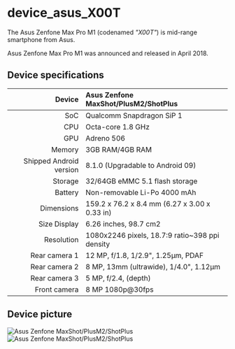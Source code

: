 # device_asus_X00T

The Asus Zenfone Max Pro M1 (codenamed _"X00T"_) is mid-range smartphone from Asus.

Asus Zenfone Max Pro M1 was announced and released in April 2018.

## Device specifications

| Device       | Asus Zenfone MaxShot/PlusM2/ShotPlus            |
| -----------: | :---------------------------------------------- |
| SoC          | Qualcomm Snapdragon SiP 1                       |
| CPU          | Octa-core 1.8 GHz                               |
| GPU          | Adreno 506                                      |
| Memory       | 3GB RAM/4GB RAM                                 |
| Shipped Android version | 8.1.0 (Upgradable to Android 09)     |
| Storage      | 32/64GB eMMC 5.1 flash storage                  |
| Battery      | Non-removable Li-Po 4000 mAh                    |
| Dimensions   | 159.2 x 76.2 x 8.4 mm (6.27 x 3.00 x 0.33 in)   |
| Size Display | 6.26 inches, 98.7 cm2                           |
| Resolution	 | 1080x2246 pixels, 18.7:9 ratio~398 ppi density  |
| Rear camera 1| 12 MP, f/1.8, 1/2.9", 1.25μm, PDAF              |
| Rear camera 2| 8 MP, 13mm (ultrawide), 1/4.0", 1.12µm          |
| Rear camera 3| 5 MP, f/2.4, (depth)                            |
| Front camera |8 MP 1080p@30fps                                 |

## Device picture

![Asus Zenfone MaxShot/PlusM2/ShotPlus ](https://www.asus.com/media/br/products/QBvv47GlWvjC7674/4iBYU4V0sqZnOiuu_setting_xxx_0_90_end_800.png)
![Asus Zenfone MaxShot/PlusM2/ShotPlus ](https://fdn.gsmarena.com/imgroot/news/19/03/asus-max-shot-max-plus-m2-2/-727/gsmarena_006.jpg)
